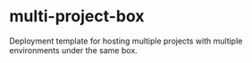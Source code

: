 multi-project-box
=================

Deployment template for hosting multiple projects with multiple environments under the same box.
